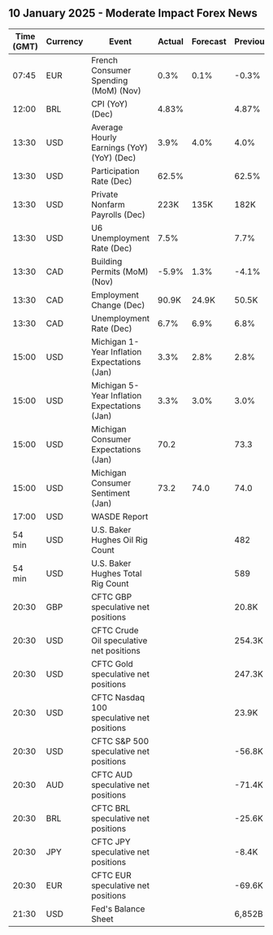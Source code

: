## 10 January 2025 - Moderate Impact Forex News

| Time (GMT) | Currency | Event | Actual | Forecast | Previous |
|------|----------|-------|--------|----------|----------|
| 07:45 | EUR | French Consumer Spending (MoM) (Nov) | 0.3% | 0.1% | -0.3% |
| 12:00 | BRL | CPI (YoY) (Dec) | 4.83% |  | 4.87% |
| 13:30 | USD | Average Hourly Earnings (YoY) (YoY) (Dec) | 3.9% | 4.0% | 4.0% |
| 13:30 | USD | Participation Rate (Dec) | 62.5% |  | 62.5% |
| 13:30 | USD | Private Nonfarm Payrolls (Dec) | 223K | 135K | 182K |
| 13:30 | USD | U6 Unemployment Rate (Dec) | 7.5% |  | 7.7% |
| 13:30 | CAD | Building Permits (MoM) (Nov) | -5.9% | 1.3% | -4.1% |
| 13:30 | CAD | Employment Change (Dec) | 90.9K | 24.9K | 50.5K |
| 13:30 | CAD | Unemployment Rate (Dec) | 6.7% | 6.9% | 6.8% |
| 15:00 | USD | Michigan 1-Year Inflation Expectations (Jan) | 3.3% | 2.8% | 2.8% |
| 15:00 | USD | Michigan 5-Year Inflation Expectations (Jan) | 3.3% | 3.0% | 3.0% |
| 15:00 | USD | Michigan Consumer Expectations (Jan) | 70.2 |  | 73.3 |
| 15:00 | USD | Michigan Consumer Sentiment (Jan) | 73.2 | 74.0 | 74.0 |
| 17:00 | USD | WASDE Report |  |  |  |
| 54 min | USD | U.S. Baker Hughes Oil Rig Count |  |  | 482 |
| 54 min | USD | U.S. Baker Hughes Total Rig Count |  |  | 589 |
| 20:30 | GBP | CFTC GBP speculative net positions |  |  | 20.8K |
| 20:30 | USD | CFTC Crude Oil speculative net positions |  |  | 254.3K |
| 20:30 | USD | CFTC Gold speculative net positions |  |  | 247.3K |
| 20:30 | USD | CFTC Nasdaq 100 speculative net positions |  |  | 23.9K |
| 20:30 | USD | CFTC S&P 500 speculative net positions |  |  | -56.8K |
| 20:30 | AUD | CFTC AUD speculative net positions |  |  | -71.4K |
| 20:30 | BRL | CFTC BRL speculative net positions |  |  | -25.6K |
| 20:30 | JPY | CFTC JPY speculative net positions |  |  | -8.4K |
| 20:30 | EUR | CFTC EUR speculative net positions |  |  | -69.6K |
| 21:30 | USD | Fed's Balance Sheet |  |  | 6,852B |
